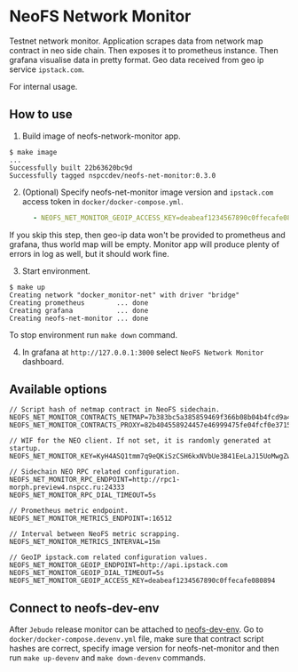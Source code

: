 # NeoFS Network Monitor

Testnet network monitor. Application scrapes data from network map contract in
neo side chain. Then exposes it to prometheus instance. Then grafana visualise 
data in pretty format. Geo data received from geo ip service `ipstack.com`.

For internal usage.

## How to use 

1. Build image of neofs-network-monitor app.

```
$ make image
...
Successfully built 22b63620bc9d
Successfully tagged nspccdev/neofs-net-monitor:0.3.0
```

2. (Optional) Specify neofs-net-monitor image version and `ipstack.com` access token in 
   `docker/docker-compose.yml`.

```yml
      - NEOFS_NET_MONITOR_GEOIP_ACCESS_KEY=deabeaf1234567890c0ffecafe080894
```

If you skip this step, then geo-ip data won't be provided to prometheus and
grafana, thus world map will be empty. Monitor app will produce plenty of
errors in log as well, but it should work fine.

3. Start environment.

```
$ make up
Creating network "docker_monitor-net" with driver "bridge"
Creating prometheus        ... done
Creating grafana           ... done
Creating neofs-net-monitor ... done
```

To stop environment run `make down` command.

4. In grafana at `http://127.0.0.1:3000` select `NeoFS Network Monitor`
dashboard.
   
## Available options

```
// Script hash of netmap contract in NeoFS sidechain.
NEOFS_NET_MONITOR_CONTRACTS_NETMAP=7b383bc5a385859469f366b08b04b4fcd9a41f55 
NEOFS_NET_MONITOR_CONTRACTS_PROXY=82b404558924457e46999475fe04fcf0e371532b

// WIF for the NEO client. If not set, it is randomly generated at startup.
NEOFS_NET_MONITOR_KEY=KyH4ASQ1tmm7q9eQKiSzCSH6kxNVbUe3B41EeLaJ15UoMwgZw3Zk 

// Sidechain NEO RPC related configuration.
NEOFS_NET_MONITOR_RPC_ENDPOINT=http://rpc1-morph.preview4.nspcc.ru:24333
NEOFS_NET_MONITOR_RPC_DIAL_TIMEOUT=5s

// Prometheus metric endpoint.
NEOFS_NET_MONITOR_METRICS_ENDPOINT=:16512

// Interval between NeoFS metric scrapping.
NEOFS_NET_MONITOR_METRICS_INTERVAL=15m

// GeoIP ipstack.com related configuration values.
NEOFS_NET_MONITOR_GEOIP_ENDPOINT=http://api.ipstack.com
NEOFS_NET_MONITOR_GEOIP_DIAL_TIMEOUT=5s
NEOFS_NET_MONITOR_GEOIP_ACCESS_KEY=deabeaf1234567890c0ffecafe080894
``` 

## Connect to neofs-dev-env

After `Jebudo` release monitor can be attached to 
[neofs-dev-env](https://github.com/nspcc-dev/neofs-dev-env). Go to 
`docker/docker-compose.devenv.yml` file, make sure that contract script
hashes are correct, specify image version for neofs-net-monitor and then
run `make up-devenv` and `make down-devenv` commands.